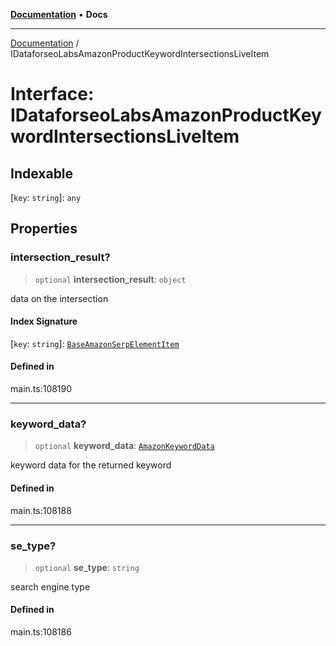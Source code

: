 [**Documentation**](../README.md) • **Docs**

***

[Documentation](../globals.md) / IDataforseoLabsAmazonProductKeywordIntersectionsLiveItem

# Interface: IDataforseoLabsAmazonProductKeywordIntersectionsLiveItem

## Indexable

 \[`key`: `string`\]: `any`

## Properties

### intersection\_result?

> `optional` **intersection\_result**: `object`

data on the intersection

#### Index Signature

 \[`key`: `string`\]: [`BaseAmazonSerpElementItem`](../classes/BaseAmazonSerpElementItem.md)

#### Defined in

main.ts:108190

***

### keyword\_data?

> `optional` **keyword\_data**: [`AmazonKeywordData`](../classes/AmazonKeywordData.md)

keyword data for the returned keyword

#### Defined in

main.ts:108188

***

### se\_type?

> `optional` **se\_type**: `string`

search engine type

#### Defined in

main.ts:108186
